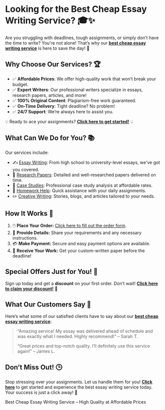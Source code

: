 <h1>Looking for the <strong>Best Cheap Essay Writing Service</strong>? 🎓✨</h1>

<p>Are you struggling with deadlines, tough assignments, or simply don’t have the time to write? You're not alone! That’s why our <a href="https://tinyurl.com/topessay?keyword=best+cheap+essay+writing+service" target="_blank"><strong>best cheap essay writing service</strong></a> is here to save the day! 🚀</p>

<h2>Why Choose Our Services? 🏆</h2>
<ul>
    <li>✅ <strong>Affordable Prices</strong>: We offer high-quality work that won’t break your budget.</li>
    <li>✅ <strong>Expert Writers</strong>: Our professional writers specialize in essays, research papers, articles, and more!</li>
    <li>✅ <strong>100% Original Content</strong>: Plagiarism-free work guaranteed.</li>
    <li>✅ <strong>On-Time Delivery</strong>: Tight deadline? No problem!</li>
    <li>✅ <strong>24/7 Support</strong>: We’re always here to assist you.</li>
</ul>

<p>💡 Ready to ace your assignments? <a href="https://tinyurl.com/topessay?keyword=best+cheap+essay+writing+service" target="_blank"><strong>Click here to get started!</strong></a> 💡</p>

<h2>What Can We Do for You? 📚</h2>
<p>Our services include:</p>
<ul>
    <li>✍️ <a href="https://tinyurl.com/topessay?keyword=best+cheap+essay+writing+service" target="_blank">Essay Writing</a>: From high school to university-level essays, we've got you covered.</li>
    <li>📖 <a href="https://tinyurl.com/topessay?keyword=best+cheap+essay+writing+service" target="_blank">Research Papers</a>: Detailed and well-researched papers delivered on time.</li>
    <li>💼 <a href="https://tinyurl.com/topessay?keyword=best+cheap+essay+writing+service" target="_blank">Case Studies</a>: Professional case study analysis at affordable rates.</li>
    <li>📝 <a href="https://tinyurl.com/topessay?keyword=best+cheap+essay+writing+service" target="_blank">Homework Help</a>: Quick assistance with your daily assignments.</li>
    <li>✏️ <a href="https://tinyurl.com/topessay?keyword=best+cheap+essay+writing+service" target="_blank">Creative Writing</a>: Stories, blogs, and articles tailored to your needs.</li>
</ul>

<h2>How It Works 🚦</h2>
<ol>
    <li>🖱️ <strong>Place Your Order:</strong> <a href="https://tinyurl.com/topessay?keyword=best+cheap+essay+writing+service" target="_blank">Click here to fill out the order form</a>.</li>
    <li>📄 <strong>Provide Details:</strong> Share your requirements and any necessary instructions.</li>
    <li>💳 <strong>Make Payment:</strong> Secure and easy payment options are available.</li>
    <li>📩 <strong>Receive Your Work:</strong> Get your custom-written paper before the deadline!</li>
</ol>

<h2>Special Offers Just for You! 🎁</h2>
<p>Sign up today and get a <strong>discount</strong> on your first order. Don’t wait! <a href="https://tinyurl.com/topessay?keyword=best+cheap+essay+writing+service" target="_blank"><strong>Click here to claim your discount!</strong></a> 🎉</p>

<h2>What Our Customers Say 💬</h2>
<p>Here’s what some of our satisfied clients have to say about our <a href="https://tinyurl.com/topessay?keyword=best+cheap+essay+writing+service" target="_blank"><strong>best cheap essay writing service</strong></a>:</p>
<blockquote>
    <p>“Amazing service! My essay was delivered ahead of schedule and was exactly what I needed. Highly recommend!” – Sarah T.</p>
    <p>“Great prices and top-notch quality. I’ll definitely use this service again!” – James L.</p>
</blockquote>

<h2>Don’t Miss Out! 🕒</h2>
<p>Stop stressing over your assignments. Let us handle them for you! <a href="https://tinyurl.com/topessay?keyword=best+cheap+essay+writing+service" target="_blank"><strong>Click here</strong></a> to get started and experience the best essay writing service today. Your success is just a click away! 🌟</p>
Best Cheap Essay Writing Service – High Quality at Affordable Prices
